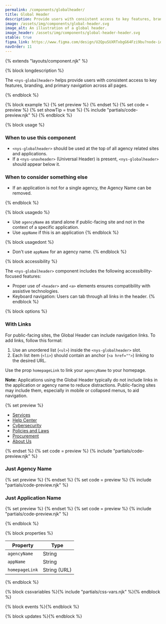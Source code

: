 ```yaml
---
permalink: /components/globalheader/
title: Global Header
description: Provide users with consistent access to key features, branding, and primary navigation across all pages.
image: /assets/img/components/global-header.svg
image_alt: An illustration of a global header.
image_header: /assets/img/components/global-header-header.svg
stable: true
figma_link: https://www.figma.com/design/U2QpuSUXRTxbgG64Fzi9bu?node-id=3981-11924
navOrder: 11
---
```


{% extends "layouts/component.njk" %}


{% block longdescription %}

The `<nys-globalheader>` helps provide users with consistent access to key features, branding, and primary navigation across all pages.

{% endblock %}

{% block example %}
  {% set preview %}<nys-globalheader appName="User Registration Form" agencyName="Office of Information Technology Services">
</nys-globalheader>{% endset %}
  {% set code = preview %}
  {% set showTip = true %}
  {% include "partials/code-preview.njk" %}
{% endblock %}

{% block usage %}

### When to use this component
 - `<nys-globalheader>` should be used at the top of all agency related sites and applications.
 - If a `<nys-unavheader>` (Universal Header) is present, `<nys-globalheader>` should appear below it.

### When to consider something else
 - If an application is not for a single agency, the Agency Name can be removed.

{% endblock %}

{% block usagedo %}

 - Use `agencyName` as stand alone if public-facing site and not in the context of a specific application.
 - Use `appName` if this is an application
{% endblock %}

{% block usagedont %}

  - Don't use `appName` for an agency name.
{% endblock %}

{% block accessibility %}

The `<nys-globalheader>` component includes the following accessibility-focused features:

- Proper use of `<header>` and `<a>` elements ensures compatibility with assistive technologies.
- Keyboard navigation: Users can tab through all links in the header.
{% endblock %}

{% block options %}

### With Links

For public-facing sites, the Global Header can include navigation links. To add links, follow this format:

1. Use an unordered list (`<ul>`) inside the `<nys-globalheader>` slot. 
2. Each list item (`<li>`) should contain an anchor (`<a href="">`) linking to the desired URL.

Use the prop `homepageLink` to link your `agencyName` to your homepage.

**Note:** Applications using the Global Header typically do not include links in the application or agency name to reduce distractions. Public-facing sites may include them, especially in mobile or collapsed menus, to aid navigation.

  {% set preview %}<nys-globalheader homepageLink="https://ny.gov" agencyName="Office of Information Technology Services">
  <ul>
    <li><a href="https://its.ny.gov/services">Services</a></li>
    <li><a href="https://its.ny.gov/get-help">Help Center</a></li>
    <li><a href="https://its.ny.gov/cybersecurity">Cybersecurity</a></li>
    <li><a href="https://its.ny.gov/policies">Policies and Laws</a></li>
    <li><a href="https://its.ny.gov/procurement">Procurement</a></li>
    <li><a href="https://its.ny.gov/about-us">About Us</a></li>
  </ul>
</nys-globalheader>{% endset %}
  {% set code = preview %}
  {% include "partials/code-preview.njk" %}

### Just Agency Name
  {% set preview %}<nys-globalheader agencyName="Office of Information Technology Services">
</nys-globalheader>{% endset %}
  {% set code = preview %}
  {% include "partials/code-preview.njk" %}

### Just Application Name
  {% set preview %}<nys-globalheader appName="NYS Employee Portal">
</nys-globalheader>{% endset %}
  {% set code = preview %}
  {% include "partials/code-preview.njk" %}

{% endblock %}

{% block properties %}

| Property              | Type         |
|-----------------------|--------------|
| `agencyName`          | String       |
| `appName`             | String       |
| `homepageLink`        | String (URL) |

{% endblock %}

{% block cssvariables %}{% include "partials/css-vars.njk" %}{% endblock %}

{% block events %}{% endblock %}

{% block updates %}{% endblock %}

